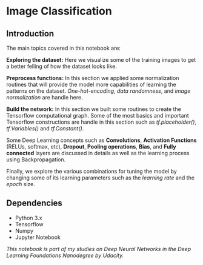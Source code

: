 # Image Classification

## Introduction

The main topics covered in this notebook are:

**Exploring the dataset:** Here we visualize some of the training images to get a better felling of how the dataset looks like.

**Preprocess functions:** In this section we applied some normalization routines that will provide the model more capabilities of learning the patterns on the dataset. *One-hot-encoding*, *data randomness*, and *image normalization* are handle here.

**Build the network:** In this section we built some routines to create the Tensorflow computational graph. Some of the most basics and important Tensorflow constructions are handle in this section such as *tf.placeholder()*, *tf.Variables()* and *tf.Constant()*.

Some Deep Learning concepts such as **Convolutions**, **Activation Functions** (RELUs, softmax, etc), **Dropout**, **Pooling operations**, **Bias**, and **Fully connected** layers are discussed in details as well as the learning process using Backpropagation.

Finally, we explore the various combinations for tuning the model by changing some of its learning parameters such as the *learning rate* and the *epoch* size.

## Dependencies

- Python 3.x
- Tensorflow
- Numpy
- Jupyter Notebook

*This notebook is part of my studies on Deep Neural Networks in the Deep Learning Foundations Nanodegree by Udacity.*
